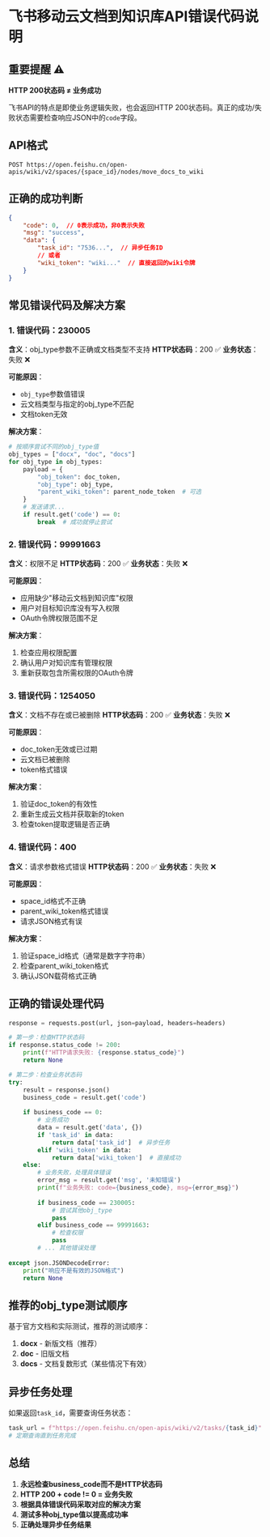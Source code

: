 # 飞书移动云文档到知识库API错误代码说明

## 重要提醒 ⚠️

**HTTP 200状态码 ≠ 业务成功**

飞书API的特点是即使业务逻辑失败，也会返回HTTP 200状态码。真正的成功/失败状态需要检查响应JSON中的`code`字段。

## API格式

```
POST https://open.feishu.cn/open-apis/wiki/v2/spaces/{space_id}/nodes/move_docs_to_wiki
```

## 正确的成功判断

```json
{
    "code": 0,  // 0表示成功，非0表示失败
    "msg": "success",
    "data": {
        "task_id": "7536...",  // 异步任务ID
        // 或者
        "wiki_token": "wiki..."  // 直接返回的wiki令牌
    }
}
```

## 常见错误代码及解决方案

### 1. 错误代码：230005
**含义**：obj_type参数不正确或文档类型不支持
**HTTP状态码**：200 ✅
**业务状态**：失败 ❌

**可能原因**：
- `obj_type`参数值错误
- 云文档类型与指定的obj_type不匹配
- 文档token无效

**解决方案**：
```python
# 按顺序尝试不同的obj_type值
obj_types = ["docx", "doc", "docs"]
for obj_type in obj_types:
    payload = {
        "obj_token": doc_token,
        "obj_type": obj_type,
        "parent_wiki_token": parent_node_token  # 可选
    }
    # 发送请求...
    if result.get('code') == 0:
        break  # 成功就停止尝试
```

### 2. 错误代码：99991663
**含义**：权限不足
**HTTP状态码**：200 ✅
**业务状态**：失败 ❌

**可能原因**：
- 应用缺少"移动云文档到知识库"权限
- 用户对目标知识库没有写入权限
- OAuth令牌权限范围不足

**解决方案**：
1. 检查应用权限配置
2. 确认用户对知识库有管理权限
3. 重新获取包含所需权限的OAuth令牌

### 3. 错误代码：1254050
**含义**：文档不存在或已被删除
**HTTP状态码**：200 ✅
**业务状态**：失败 ❌

**可能原因**：
- doc_token无效或已过期
- 云文档已被删除
- token格式错误

**解决方案**：
1. 验证doc_token的有效性
2. 重新生成云文档并获取新的token
3. 检查token提取逻辑是否正确

### 4. 错误代码：400
**含义**：请求参数格式错误
**HTTP状态码**：200 ✅
**业务状态**：失败 ❌

**可能原因**：
- space_id格式不正确
- parent_wiki_token格式错误
- 请求JSON格式有误

**解决方案**：
1. 验证space_id格式（通常是数字字符串）
2. 检查parent_wiki_token格式
3. 确认JSON载荷格式正确

## 正确的错误处理代码

```python
response = requests.post(url, json=payload, headers=headers)

# 第一步：检查HTTP状态码
if response.status_code != 200:
    print(f"HTTP请求失败: {response.status_code}")
    return None

# 第二步：检查业务状态码
try:
    result = response.json()
    business_code = result.get('code')
    
    if business_code == 0:
        # 业务成功
        data = result.get('data', {})
        if 'task_id' in data:
            return data['task_id']  # 异步任务
        elif 'wiki_token' in data:
            return data['wiki_token']  # 直接成功
    else:
        # 业务失败，处理具体错误
        error_msg = result.get('msg', '未知错误')
        print(f"业务失败: code={business_code}, msg={error_msg}")
        
        if business_code == 230005:
            # 尝试其他obj_type
            pass
        elif business_code == 99991663:
            # 检查权限
            pass
        # ... 其他错误处理
        
except json.JSONDecodeError:
    print("响应不是有效的JSON格式")
    return None
```

## 推荐的obj_type测试顺序

基于官方文档和实际测试，推荐的测试顺序：

1. **docx** - 新版文档（推荐）
2. **doc** - 旧版文档
3. **docs** - 文档复数形式（某些情况下有效）

## 异步任务处理

如果返回`task_id`，需要查询任务状态：

```python
task_url = f"https://open.feishu.cn/open-apis/wiki/v2/tasks/{task_id}"
# 定期查询直到任务完成
```

## 总结

1. **永远检查business_code而不是HTTP状态码**
2. **HTTP 200 + code != 0 = 业务失败**
3. **根据具体错误代码采取对应的解决方案**
4. **测试多种obj_type值以提高成功率**
5. **正确处理异步任务结果** 